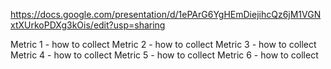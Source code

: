 https://docs.google.com/presentation/d/1ePArG6YgHEmDiejihcQz6jM1VGNxtXUrkoPDXg3kOis/edit?usp=sharing


Metric 1 - how to collect
Metric 2 - how to collect
Metric 3 - how to collect
Metric 4 - how to collect
Metric 5 - how to collect
Metric 6 - how to collect

